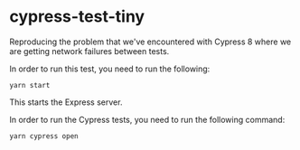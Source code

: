 # cypress-test-tiny

Reproducing the problem that we've encountered with Cypress 8 where we are getting network failures between tests.

In order to run this test, you need to run the following:

```
yarn start
```

This starts the Express server.

In order to run the Cypress tests, you need to run the following command:

```
yarn cypress open
```
